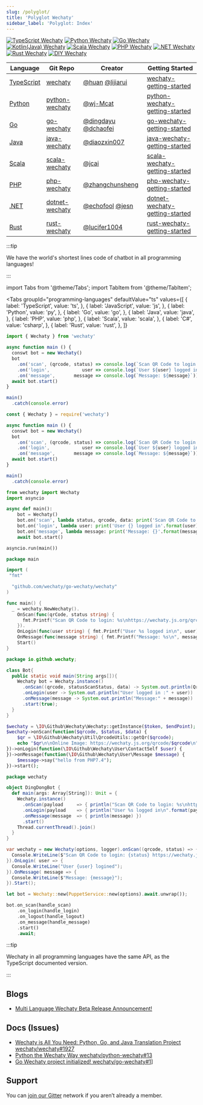 ```yaml
---
slug: /polyglot/
title: 'Polyglot Wechaty'
sidebar_label: 'Polyglot: Index'
---
```


[![TypeScript Wechaty](https://img.shields.io/badge/Wechaty-TypeScript-blue)](typescript.md)
[![Python Wechaty](https://img.shields.io/badge/Wechaty-Python-blue)](python.md)
[![Go Wechaty](https://img.shields.io/badge/Wechaty-Go-7de)](go.md)
[![Kotlin(Java) Wechaty](https://img.shields.io/badge/Wechaty-Kotlin-orange)](java.md)
[![Scala Wechaty](https://img.shields.io/badge/Wechaty-Scala-890)](scala.md)
[![PHP Wechaty](https://img.shields.io/badge/Wechaty-PHP-7de)](php.md)
[![.NET Wechaty](https://img.shields.io/badge/Wechaty-.NET-blueviolet)](dotnet.md)
[![Rust Wechaty](https://img.shields.io/badge/Wechaty-Rust-f42)](rust.md)
[![DIY Wechaty](https://img.shields.io/badge/Wechaty-DIY-brightgreen)](diy.md)

| Language | Git Repo | Creator | Getting Started |
| --- | --- | --- | --- |
| [TypeScript](typescript.md) | [wechaty](https://github.com/wechaty/wechaty) | [@huan](https://wechaty.js.org/contributors/huan) [@lijiarui](https://wechaty.js.org/contributors/lijiarui) | [wechaty-getting-started](https://github.com/wechaty/wechaty-getting-started) |
| [Python](python.md) | [python-wechaty](https://github.com/wechaty/python-wechaty) | [@wj-Mcat](https://wechaty.js.org/contributors/wj-Mcat) | [python-wechaty-getting-started](https://github.com/wechaty/python-wechaty-getting-started) |
| [Go](go.md) | [go-wechaty](https://github.com/wechaty/go-wechaty) | [@dingdayu](https://wechaty.js.org/contributors/dingdayu) [@dchaofei](https://wechaty.js.org/contributors/dchaofei) | [go-wechaty-getting-started](https://github.com/wechaty/go-wechaty-getting-started) |
| [Java](java.md) | [java-wechaty](https://github.com/wechaty/java-wechaty) | [@diaozxin007](https://wechaty.js.org/contributors/diaozxin007) | [java-wechaty-getting-started](https://github.com/wechaty/java-wechaty-getting-started) |
| [Scala](scala.md) | [scala-wechaty](https://github.com/wechaty/scala-wechaty) | [@jcai](https://wechaty.js.org/contributors/jcai) | [scala-wechaty-getting-started](https://github.com/wechaty/scala-wechaty-getting-started) |
| [PHP](php.md) | [php-wechaty](https://github.com/wechaty/php-wechaty) | [@zhangchunsheng](https://github.com/zhangchunsheng) | [php-wechaty-getting-started](https://github.com/wechaty/php-wechaty-getting-started) |
| [.NET](dotnet.md) | [dotnet-wechaty](https://github.com/wechaty/dotnet-wechaty) | [@echofool](https://github.com/echofool) [@jesn](https://wechaty.js.org/contributors/jesn) | [dotnet-wechaty-getting-started](https://github.com/wechaty/dotnet-wechaty-getting-started) |
| [Rust](rust.md) | [rust-wechaty](https://github.com/wechaty/rust-wechaty) | [@lucifer1004](https://github.com/lucifer1004) | [rust-wechaty-getting-started](https://github.com/wechaty/rust-wechaty-getting-started) |

:::tip

We have the world's shortest lines code of chatbot in all programming languages!

:::

import Tabs from '@theme/Tabs';
import TabItem from '@theme/TabItem';

<Tabs
  groupId="programming-languages"
  defaultValue="ts"
  values={[
    { label: 'TypeScript',  value: 'ts', },
    { label: 'JavaScript',  value: 'js', },
    { label: 'Python',      value: 'py', },
    { label: 'Go',          value: 'go', },
    { label: 'Java',        value: 'java', },
    { label: 'PHP',         value: 'php', },
    { label: 'Scala',       value: 'scala', },
    { label: 'C#',          value: 'csharp', },
    { label: 'Rust',        value: 'rust', },
  ]}
>

<TabItem value="ts">

```ts
import { Wechaty } from 'wechaty'

async function main () {
  conswt bot = new Wechaty()
  bot
    .on('scan', (qrcode, status) => console.log(`Scan QR Code to login: ${status}\nhttps://wechaty.js.org/qrcode/${encodeURIComponent(qrcode)}`))
    .on('login',            user => console.log(`User ${user} logged in`))
    .on('message',       message => console.log(`Message: ${message}`))
  await bot.start()
}

main()
  .catch(console.error)
```

</TabItem>
<TabItem value="js">

```ts
const { Wechaty } = require('wechaty')

async function main () {
  conswt bot = new Wechaty()
  bot
    .on('scan', (qrcode, status) => console.log(`Scan QR Code to login: ${status}\nhttps://wechaty.js.org/qrcode/${encodeURIComponent(qrcode)}`))
    .on('login',            user => console.log(`User ${user} logged in`))
    .on('message',       message => console.log(`Message: ${message}`))
  await bot.start()
}

main()
  .catch(console.error)
```

</TabItem>
<TabItem value="py">

```py
from wechaty import Wechaty
import asyncio

async def main():
    bot = Wechaty()
    bot.on('scan', lambda status, qrcode, data: print('Scan QR Code to login: {}\nhttps://wechaty.js.org/qrcode/{}'.format(status, qrcode)))
    bot.on('login', lambda user: print('User {} logged in'.format(user)))
    bot.on('message', lambda message: print('Message: {}'.format(message)))
    await bot.start()

asyncio.run(main())
```

</TabItem>
<TabItem value="go">

```go
package main

import (
 "fmt"

  "github.com/wechaty/go-wechaty/wechaty"
)

func main() {
  _ = wechaty.NewWechaty().
    OnScan(func(qrCode, status string) {
      fmt.Printf("Scan QR Code to login: %s\nhttps://wechaty.js.org/qrcode/%s\n", status, qrCode)
    }).
    OnLogin(func(user string) { fmt.Printf("User %s logged in\n", user) }).
    OnMessage(func(message string) { fmt.Printf("Message: %s\n", message) }).
    Start()
}
```

</TabItem>
<TabItem value="java">

```java
package io.github.wechaty;

class Bot{
  public static void main(String args[]){
    Wechaty bot = Wechaty.instance()
      .onScan((qrcode, statusScanStatus, data) -> System.out.println(QrcodeUtils.getQr(qrcode)))
      .onLogin(user -> System.out.println("User logged in :" + user))
      .onMessage(message -> System.out.println("Message:" + message))
      .start(true);
  }
}
```

</TabItem>
<TabItem value="php">

```php
$wechaty = \IO\Github\Wechaty\Wechaty::getInstance($token, $endPoint);
$wechaty->onScan(function($qrcode, $status, $data) {
    $qr = \IO\Github\Wechaty\Util\QrcodeUtils::getQr($qrcode);
    echo "$qr\n\nOnline Image: https://wechaty.js.org/qrcode/$qrcode\n";
})->onLogin(function(\IO\Github\Wechaty\User\ContactSelf $user) {
})->onMessage(function(\IO\Github\Wechaty\User\Message $message) {
    $message->say("hello from PHP7.4");
})->start();
```

</TabItem>
<TabItem value="scala">

```scala
package wechaty

object DingDongBot {
  def main(args: Array[String]): Unit = {
    Wechaty.instance()
      .onScan(payload     => { println("Scan QR Code to login: %s\nhttps://wechaty.js.org/qrcode/%s\n".format(payload.status, payload.qrcode)) })
      .onLogin(payload    => { println("User %s logged in\n".format(payload.id)) })
      .onMessage(message  => { println(message) })
      .start()
    Thread.currentThread().join()
  }
}
```

</TabItem>
<TabItem value="csharp">

```csharp
var wechaty = new Wechaty(options, logger).onScan((qrcode, status) => {
  Console.WriteLine($"Scan QR Code to login: {status} https://wechaty.js.org/qrcode/{(qrcode)}`");
}).OnLogin( user => {
  Console.WriteLine("User {user} logined");
}).OnMessage( message => {
  Console.WriteLine($"Message: {message}");
}).Start();
```

</TabItem>
<TabItem value="rust">

```rust
let bot = Wechaty::new(PuppetService::new(options).await.unwrap());

bot.on_scan(handle_scan)
    .on_login(handle_login)
    .on_logout(handle_logout)
    .on_message(handle_message)
    .start()
    .await;
```

</TabItem>

</Tabs>

:::tip

Wechaty in all programming languages have the same API, as the TypeScript documented version.

:::

## Blogs

- [Multi Language Wechaty Beta Release Announcement!](https://wechaty.js.org/2020/06/19/multi-language-wechaty-beta-release/)

## Docs (Issues)

- [Wechaty is All You Need: Python, Go, and Java Translation Project wechaty/wechaty#1927](https://github.com/wechaty/wechaty/discussions/1927)
- [Python the Wechaty Way wechaty/python-wechaty#13](https://github.com/wechaty/python-wechaty/issues/13)
- [Go Wechaty project initialized! wechaty/go-wechaty#1](https://github.com/wechaty/go-wechaty/issues/1)]

## Support

You can [join our Gitter](https://gitter.im/wechaty/wechaty) network if you aren’t already a member.
